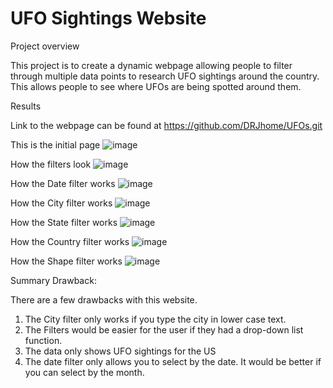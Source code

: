 # UFO Sightings Website
Project overview

 This project is to create a dynamic webpage allowing people to filter through multiple data points to research UFO sightings around the country. This allows people to see where UFOs are being spotted around them.

Results 

Link to the webpage can be found at https://github.com/DRJhome/UFOs.git 

This is the initial page
![image](https://user-images.githubusercontent.com/91449005/149856011-1f9b02ff-7dee-457f-8f20-ae6c94b05f9e.png)
 
How the filters look
![image](https://user-images.githubusercontent.com/91449005/149856109-181441d3-a96b-454a-849d-498a3d61c335.png)

How the Date filter works
![image](https://user-images.githubusercontent.com/91449005/149856150-90b1ab95-26f3-499b-b33c-b407c2eb4d68.png)

How the City filter works
![image](https://user-images.githubusercontent.com/91449005/149856175-804b6e4e-c7f0-47fa-97bf-25f76fde008a.png)

How the State filter works
![image](https://user-images.githubusercontent.com/91449005/149856207-04a88fcb-b729-4d72-8342-58c36dbdca4c.png)

How the Country filter works
![image](https://user-images.githubusercontent.com/91449005/149856225-81fa6c5f-3fc0-48a0-9d6c-925b1a528620.png)
 
How the Shape filter works
![image](https://user-images.githubusercontent.com/91449005/149856260-f88055c1-dfae-4244-af89-b061d414f24e.png)

Summary
Drawback:

There are a few drawbacks with this website.
1.	The City filter only works if you type the city in lower case text.
2.	The Filters would be easier for the user if they had a drop-down list function.
3.	The data only shows UFO sightings for the US
4.	The date filter only allows you to select by the date. It would be better if you can select by the month.
